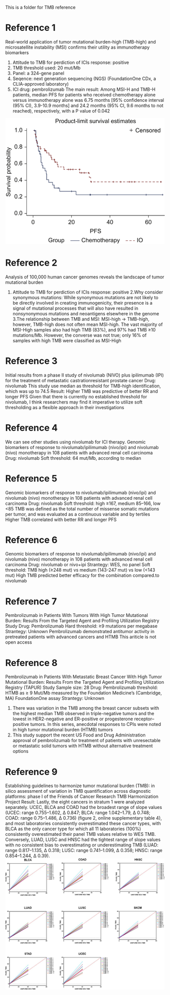 This is a folder for TMB reference

# Reference 1
Real-world application of tumor mutational burden-high (TMB-high) and microsatellite instability (MSI) confirms their utility as immunotherapy biomarkers
1. Attitude to TMB for perdiction of ICIs response: positive
2. TMB threshold used: 20 mut/Mb
3. Panel: a 324-gene panel
4. Seqence: next generation sequencing (NGS) (FoundationOne CDx, a CLIA-approved laboratory)
5. ICI drug: pembrolizumab
The main result:
Among MSI-H and TMB-H patients, median PFS for patients who received chemotherapy alone versus immunotherapy alone was 6.75 months [95% confidence interval (95% CI), 3.9-10.9 months] and 24.2 months (95% CI, 9.6 months to not reached), respectively, with a P value of 0.042

![image](https://github.com/ETC100/TMB_high/blob/main/IMG/Real_world.jpg)

# Reference 2
Analysis of 100,000 human cancer genomes reveals the landscape of tumor mutational burden
1. Attitude to TMB for perdiction of ICIs response: positive
2.Why consider synonymous mutations: While synonymous mutations are not likely to be directly involved in creating immunogenicity, their presence is a signal of mutational processes that will also have resulted in nonsynonymous mutations and neoantigens elsewhere in the genome
3.The relationship between TMB and MSI: MSI-high -> TMB-high, however, TMB-high does not often mean MSI-high.
The vast majority of MSI-High samples also had high TMB (83%), and 97% had TMB ≥10 mutations/Mb. However, the converse was not true; only 16% of samples with high TMB were classified as MSI-High

# Reference 3
Initial results from a phase II study of nivolumab (NIVO) plus ipilimumab (IPI) for the treatment of metastatic castrationresistant prostate cancer
Drug: nivolumab
This study use median as threshold for TMB-high identification, which was up to 74.5
Result: Higher TMB was predictive of better RR and longer PFS
Given that there is currently no established threshold for nivolumab, I think researchers may find it imperative to utilize soft thresholding as a flexible approach in their investigations

# Reference 4
We can see other studies using nivolumab for ICI therapy.
Genomic biomarkers of response to nivolumab/ipilimumab (nivo/ipi) and nivolumab (nivo) monotherapy in 108 patients with advanced renal cell carcinoma
Drug: nivolumab
Soft threshold: 64 mut/Mb, according to median

# Reference 5
Genomic biomarkers of response to nivolumab/ipilimumab (nivo/ipi) and nivolumab (nivo) monotherapy in 108 patients with advanced renal cell carcinoma
Drug: nivolumab
Soft threshold: high ≥167, medium 85–166, low <85
TMB was defined as the total number of missense somatic mutations per tumor, and was evaluated as a continuous variable and by tertiles
Higher TMB correlated with better RR and longer PFS

# Reference 6
Genomic biomarkers of response to nivolumab/ipilimumab (nivo/ipi) and nivolumab (nivo) monotherapy in 108 patients with advanced renal cell carcinoma
Drug: nivolumab or nivo+ipi
Strantegy: WES, no panel
Soft threshold: TMB high (≥248 mut) vs medium (143-247 mut) vs low (<143 mut)
High TMB predicted better efficacy for the combination compared.to nivolumab

# Reference 7
Pembrolizumab in Patients With Tumors With High Tumor Mutational Burden: Results From the Targeted Agent and Profiling Utilization Registry Study
Drug: Pembrolizumab
Hard threshold: ≥9 mutations per megabase
Strantegy: Unknown
Pembrolizumab demonstrated antitumor activity in pretreated patients with advanced cancers and HTMB
This ariticle is not open access

# Reference 8
Pembrolizumab in Patients With Metastatic Breast Cancer With High Tumor Mutational Burden: Results From the Targeted Agent and Profiling Utilization Registry (TAPUR) Study
Sample size: 28
Drug: Pembrolizumab
threshold: HTMB as ≥ 9 Mut/Mb measured by the Foundation Medicine’s (Cambridge, MA) FoundationOne assay
Strantegy: Unknown
1. There was variation in the TMB among the breast cancer subsets with the highest median TMB observed in triple-negative tumors and the lowest in HER2-negative and ER-positive or progesterone receptor–positive tumors. In this series, anecdotal responses to CPIs were noted in high tumor mutational burden (HTMB) tumors
2. This study support the recent US Food and Drug Administration approval of pembrolizumab for treatment of patients with unresectable or metastatic solid tumors with HTMB without alternative treatment options

# Reference 9
Establishing guidelines to harmonize tumor mutational burden (TMB): in silico assessment of variation in TMB quantification across diagnostic platforms: phase I of the Friends of Cancer Research TMB Harmonization Project
Result: Lastly, the eight cancers in stratum 1 were analyzed separately. UCEC, BLCA and COAD had the broadest range of slope values (UCEC: range 0.755–1.602, ∆ 0.847; BLCA: range 1.042–1.79, ∆ 0.748; COAD: range 0.75–1.486, ∆ 0.736) (figure 2, online supplementary table 4), and most laboratories consistently overestimated these cancer types, with BLCA as the only cancer type for which all 11 laboratories (100%) consistently overestimated their panel TMB values relative to WES TMB. Conversely, LUAD, LUSC and HNSC had the tightest range of slope values with no consistent bias to overestimating or underestimating TMB (LUAD: range 0.817–1.135, ∆ 0.318; LUSC: range 0.741–1.099, ∆ 0.358; HNSC: range 0.854–1.244, ∆ 0.39).
![image](https://github.com/ETC100/TMB_high/blob/main/IMG/WES_panels.jpg)
